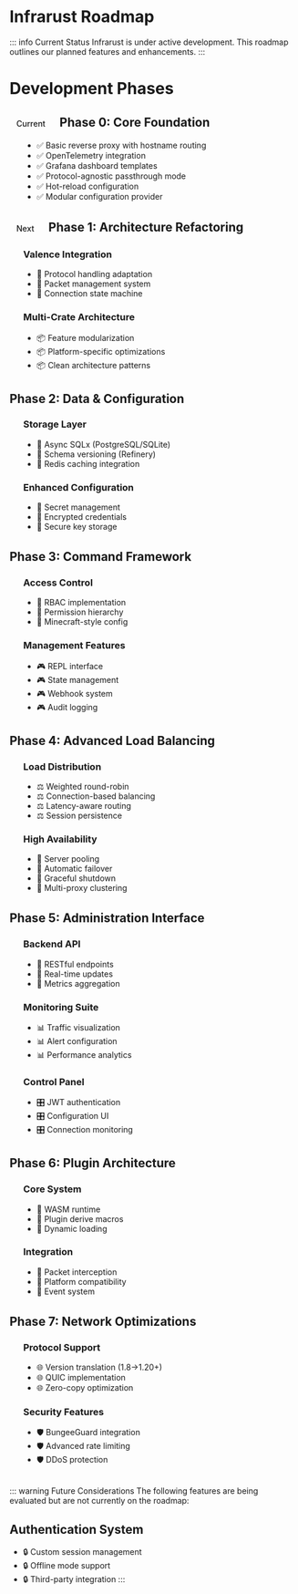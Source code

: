 # Infrarust Roadmap

<style>
.feature-list {
  padding-left: 1.5rem;
  margin-bottom: 2rem;
}

.phase-badge {
  display: inline-block;
  padding: 0.25rem 0.75rem;
  border-radius: 1rem;
  font-size: 0.875rem;
  font-weight: 500;
  margin-right: 0.5rem;
}

.phase-badge.current {
  background: var(--vp-c-brand-1);
  color: var(--vp-c-soft-3);
}

.phase-badge.next {
  background: var(--vp-c-default-1);
}

.completed {
  color: var(--vp-c-green);
}
</style>

::: info Current Status
Infrarust is under active development. This roadmap outlines our planned features and enhancements.
:::

# Development Phases

## <span class="phase-badge current">Current</span> Phase 0: Core Foundation

<div class="feature-list completed">

- ✅ Basic reverse proxy with hostname routing
- ✅ OpenTelemetry integration
- ✅ Grafana dashboard templates
- ✅ Protocol-agnostic passthrough mode
- ✅ Hot-reload configuration
- ✅ Modular configuration provider

</div>

## <span class="phase-badge next">Next</span> Phase 1: Architecture Refactoring

<div class="feature-list">

### Valence Integration

- 🔄 Protocol handling adaptation
- 🔄 Packet management system
- 🔄 Connection state machine

### Multi-Crate Architecture

- 📦 Feature modularization
- 📦 Platform-specific optimizations
- 📦 Clean architecture patterns

</div>

## Phase 2: Data & Configuration

<div class="feature-list">

### Storage Layer

- 💾 Async SQLx (PostgreSQL/SQLite)
- 💾 Schema versioning (Refinery)
- 💾 Redis caching integration

### Enhanced Configuration

- 🔐 Secret management
- 🔐 Encrypted credentials
- 🔐 Secure key storage

</div>

## Phase 3: Command Framework

<div class="feature-list">

### Access Control

- 👥 RBAC implementation
- 👥 Permission hierarchy
- 👥 Minecraft-style config

### Management Features

- 🎮 REPL interface
- 🎮 State management
- 🎮 Webhook system
- 🎮 Audit logging

</div>

## Phase 4: Advanced Load Balancing

<div class="feature-list">

### Load Distribution

- ⚖️ Weighted round-robin
- ⚖️ Connection-based balancing
- ⚖️ Latency-aware routing
- ⚖️ Session persistence

### High Availability

- 🔄 Server pooling
- 🔄 Automatic failover
- 🔄 Graceful shutdown
- 🔄 Multi-proxy clustering

</div>

## Phase 5: Administration Interface

<div class="feature-list">

### Backend API

- 🔌 RESTful endpoints
- 🔌 Real-time updates
- 🔌 Metrics aggregation

### Monitoring Suite

- 📊 Traffic visualization
- 📊 Alert configuration
- 📊 Performance analytics

### Control Panel

- 🎛️ JWT authentication
- 🎛️ Configuration UI
- 🎛️ Connection monitoring

</div>

## Phase 6: Plugin Architecture

<div class="feature-list">

### Core System

- 🧩 WASM runtime
- 🧩 Plugin derive macros
- 🧩 Dynamic loading

### Integration

- 🔌 Packet interception
- 🔌 Platform compatibility
- 🔌 Event system

</div>

## Phase 7: Network Optimizations

<div class="feature-list">

### Protocol Support

- 🌐 Version translation (1.8→1.20+)
- 🌐 QUIC implementation
- 🌐 Zero-copy optimization

### Security Features

- 🛡️ BungeeGuard integration
- 🛡️ Advanced rate limiting
- 🛡️ DDoS protection

</div>

::: warning Future Considerations
The following features are being evaluated but are not currently on the roadmap:

## Authentication System

- 🔒 Custom session management
- 🔒 Offline mode support
- 🔒 Third-party integration
:::
